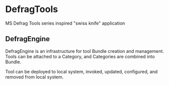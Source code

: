 # DefragTools
MS Defrag Tools series inspired "swiss knife" application

## DefragEngine
DefragEngine is an infrastructure for tool Bundle creation and management. Tools can be attached to a Category, and Categories are combined into Bundle.

Tool can be deployed to local system, invoked, updated, configured, and removed from local system.  
